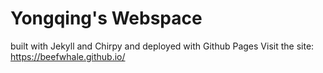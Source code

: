 
# Yongqing's Webspace
built with Jekyll and Chirpy and deployed with Github Pages
Visit the site: https://beefwhale.github.io/
  
